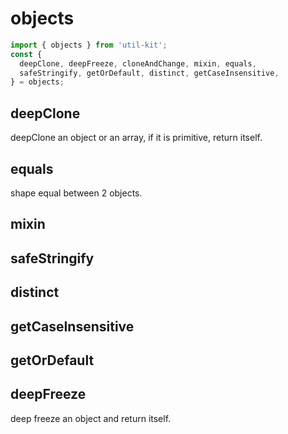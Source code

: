 # objects
```ts
import { objects } from 'util-kit';
const {
  deepClone, deepFreeze, cloneAndChange, mixin, equals, 
  safeStringify, getOrDefault, distinct, getCaseInsensitive, 
} = objects;
```

## deepClone
deepClone an object or an array, if it is primitive, return itself. 

## equals
shape equal between 2 objects.  

## mixin


## safeStringify

## distinct

## getCaseInsensitive

## getOrDefault


## deepFreeze
deep freeze an object and return itself.    
